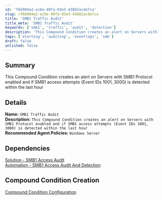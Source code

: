 ```yaml
---
id: 'f6b984a2-acbe-40fa-93e3-43682acde7ca'
slug: /f6b984a2-acbe-40fa-93e3-43682acde7ca
title: 'SMB1 Traffic Audit'
title_meta: 'SMB1 Traffic Audit'
keywords: ['smb1', 'traffic', 'audit', 'detection']
description: 'This Compound Condition creates an alert on Servers with SMB1 Protocol enabled and if SMB1 access attempts (Event IDs 1001, 3000) is detected within the last hour'
tags: ['alerting', 'auditing', 'eventlogs', 'smb']
draft: false
unlisted: false
---
```


## Summary
This Compound Condition creates an alert on Servers with SMB1 Protocol enabled and if SMB1 access attempts (Event IDs 1001, 3000) is detected within the last hour

## Details

**Name:** `SMB1 Traffic Audit`  
**Description:** `This Compound Condition creates an alert on Servers with SMB1 Protocol enabled and if SMB1 access attempts (Event IDs 1001, 3000) is detected within the last hour`  
**Recommended Agent Policies:** `Windows Server`  

## Dependencies
[Solution - SMB1 Access Audit](/docs/b9c24693-91db-4014-a5d9-7208d7fe492a)  
[Automation - SMB1 Access Audit And Detection](/docs/a65607e3-42b0-473c-bf09-36e63107a835)

## Compound Condition Creation 

[Compound Condition Configuration](https://github.com/ProVal-Tech/ninjarmm/blob/main/compound-conditions/smb1-access-audit-and-detection.toml)
